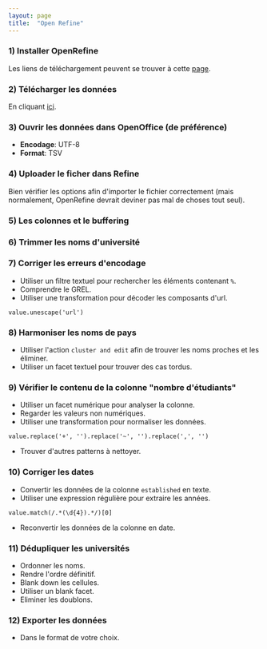 ```yaml
---
layout: page
title:  "Open Refine"
---
```


### 1) Installer OpenRefine

Les liens de téléchargement peuvent se trouver à cette [page](http://openrefine.org/download.html).


### 2) Télécharger les données

En cliquant [ici](../resources/dirty-data.csv).


### 3) Ouvrir les données dans OpenOffice (de préférence)

* **Encodage**: UTF-8
* **Format**: TSV


### 4) Uploader le ficher dans Refine

Bien vérifier les options afin d'importer le fichier correctement (mais normalement, OpenRefine devrait deviner pas mal de choses tout seul).

### 5) Les colonnes et le buffering


### 6) Trimmer les noms d'université


### 7) Corriger les erreurs d'encodage

* Utiliser un filtre textuel pour rechercher les éléments contenant `%`.
* Comprendre le GREL.
* Utiliser une transformation pour décoder les composants d'url.

```
value.unescape('url')
```

### 8) Harmoniser les noms de pays

* Utiliser l'action `cluster and edit` afin de trouver les noms proches et les éliminer.
* Utiliser un facet textuel pour trouver des cas tordus.


### 9) Vérifier le contenu de la colonne "nombre d'étudiants"

* Utiliser un facet numérique pour analyser la colonne.
* Regarder les valeurs non numériques.
* Utiliser une transformation pour normaliser les données.

```
value.replace('+', '').replace('~', '').replace(',', '')
```

* Trouver d'autres patterns à nettoyer.


### 10) Corriger les dates

* Convertir les données de la colonne `established` en texte.
* Utiliser une expression régulière pour extraire les années.

```
value.match(/.*(\d{4}).*/)[0]
```

* Reconvertir les données de la colonne en date.


### 11) Dédupliquer les universités

* Ordonner les noms.
* Rendre l'ordre définitif.
* Blank down les cellules.
* Utiliser un blank facet.
* Eliminer les doublons.


### 12) Exporter les données

* Dans le format de votre choix.

